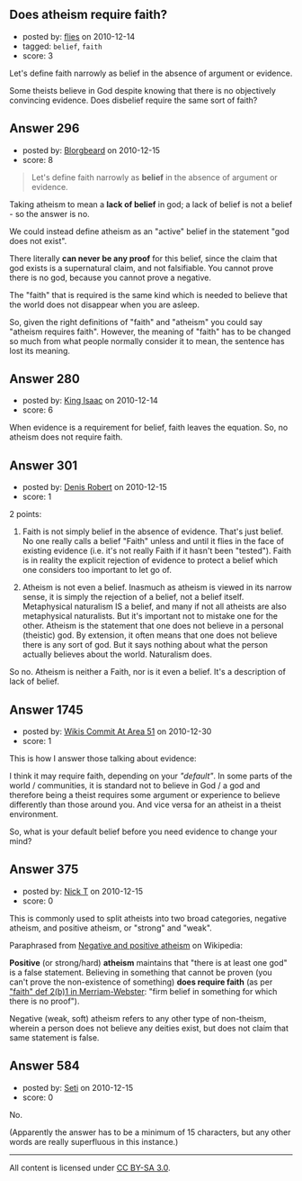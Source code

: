 ## Does atheism require faith?

- posted by: [flies](https://stackexchange.com/users/-1/183-flies) on 2010-12-14
- tagged: `belief`, `faith`
- score: 3

Let's define faith narrowly as belief in the absence of argument or evidence.

Some theists believe in God despite knowing that there is no objectively convincing evidence.  Does disbelief require the same sort of faith?


## Answer 296

- posted by: [Blorgbeard](https://stackexchange.com/users/-1/45-blorgbeard) on 2010-12-15
- score: 8

>Let's define faith narrowly as **belief** in the absence of argument or evidence.

Taking atheism to mean a **lack of belief** in god; a lack of belief is not a belief - so the answer is no.

We could instead define atheism as an "active" belief in the statement "god does not exist".

There literally **can never be any proof** for this belief, since the claim that god exists is a supernatural claim, and not falsifiable. You cannot prove there is no god, because you cannot prove a negative.

The "faith" that is required is the same kind which is needed to believe that the world does not disappear when you are asleep.

So, given the right definitions of "faith" and "atheism" you could say "atheism requires faith". However, the meaning of "faith" has to be changed so much from what people normally consider it to mean, the sentence has lost its meaning.


## Answer 280

- posted by: [King Isaac](https://stackexchange.com/users/-1/31-king-isaac) on 2010-12-14
- score: 6

When evidence is a requirement for belief, faith leaves the equation. So, no atheism does not require faith.



## Answer 301

- posted by: [Denis Robert](https://stackexchange.com/users/-1/122-denis-robert) on 2010-12-15
- score: 1

2 points:

1. Faith is not simply belief in the absence of evidence. That's just belief. No one really calls a belief "Faith" unless and until it flies in the face of existing evidence (i.e. it's not really Faith if it hasn't been "tested"). Faith is in reality the explicit rejection of evidence to protect a belief which one considers too important to let go of.

2. Atheism is not even a belief. Inasmuch as atheism is viewed in its narrow sense, it is simply the rejection of a belief, not a belief itself. Metaphysical naturalism IS a belief, and many if not all atheists are also metaphysical naturalists. But it's important not to mistake one for the other. Atheism is the statement that one does not believe in a personal (theistic) god. By extension, it often means that one does not believe there is any sort of god. But it says nothing about what the person actually believes about the world. Naturalism does.

So no. Atheism is neither a Faith, nor is it even a belief. It's a description of lack of belief. 


## Answer 1745

- posted by: [Wikis Commit At Area 51](https://stackexchange.com/users/-1/638-wikis-commit-at-area-51) on 2010-12-30
- score: 1

This is how I answer those talking about evidence:

I think it may require faith, depending on your *"default"*. In some parts of the world / communities, it is standard not to believe in God / a god and therefore being a theist requires some argument or experience to believe differently than those around you. And vice versa for an atheist in a theist environment.

So, what is your default belief before you need evidence to change your mind?


## Answer 375

- posted by: [Nick T](https://stackexchange.com/users/-1/11-nick-t) on 2010-12-15
- score: 0

<p>This is commonly used to split atheists into two broad categories, negative atheism, and positive atheism, or "strong" and "weak".</p>

<p>Paraphrased from <a href="http://en.wikipedia.org/wiki/Negative_and_positive_atheism" rel="nofollow">Negative and positive atheism</a> on Wikipedia:</p>

<p><strong>Positive</strong> (or strong/hard) <strong>atheism</strong> maintains that "there is at least one god" is a false statement.  Believing in something that cannot be proven (you can't prove the non-existence of something) <strong>does require faith</strong> (as per <a href="http://www.merriam-webster.com/dictionary/faith" rel="nofollow">"faith" def 2(b)1 in Merriam-Webster</a>: "firm belief in something for which there is no proof").</p>

<p>Negative (weak, soft) atheism refers to any other type of non-theism, wherein a person does not believe any deities exist, but does not claim that same statement is false.</p>



## Answer 584

- posted by: [Seti](https://stackexchange.com/users/-1/247-seti) on 2010-12-15
- score: 0

No. 

(Apparently the answer has to be a minimum of 15 characters, but any other words are really superfluous in this instance.)



---

All content is licensed under [CC BY-SA 3.0](https://creativecommons.org/licenses/by-sa/3.0/).
